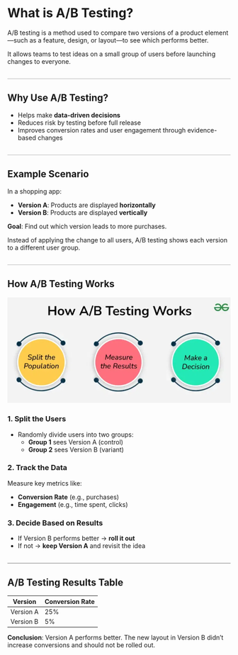 <style>
  hr.section-break {
    border: none;
    height: 3px;
    background: linear-gradient(to right, #4b6cb7, #182848);
    margin: 40px 0;
    border-radius: 2px;
  }

  hr.topic-divider {
    border: none;
    height: 1.5px;
    background-color: #888;
    margin: 30px 0;
    opacity: 0.6;
  }

  hr.soft-line {
    border: none;
    height: 1px;
    background-color: #ccc;
    margin: 20px 0;
    opacity: 0.5;
  }
</style>

# What is A/B Testing?

A/B testing is a method used to compare two versions of a product element—such as a feature, design, or layout—to see which performs better.

It allows teams to test ideas on a small group of users before launching changes to everyone.

<hr class="topic-divider">

## Why Use A/B Testing?

- Helps make **data-driven decisions**
- Reduces risk by testing before full release
- Improves conversion rates and user engagement through evidence-based changes

<hr class="topic-divider">

## Example Scenario

In a shopping app:

- **Version A**: Products are displayed **horizontally**
- **Version B**: Products are displayed **vertically**

**Goal**: Find out which version leads to more purchases.

Instead of applying the change to all users, A/B testing shows each version to a different user group.

<hr class="topic-divider">

## How A/B Testing Works

![AB_Testing](Images/ab.png)

### 1. Split the Users

- Randomly divide users into two groups:
  - **Group 1** sees Version A (control)
  - **Group 2** sees Version B (variant)

### 2. Track the Data

Measure key metrics like:
- **Conversion Rate** (e.g., purchases)
- **Engagement** (e.g., time spent, clicks)

### 3. Decide Based on Results

- If Version B performs better → **roll it out**
- If not → **keep Version A** and revisit the idea

<hr class="topic-divider">

## A/B Testing Results Table

| Version    | Conversion Rate |
|------------|------------------|
| Version A  | 25%              |
| Version B  | 5%               |

**Conclusion**: Version A performs better. The new layout in Version B didn’t increase conversions and should not be rolled out.

